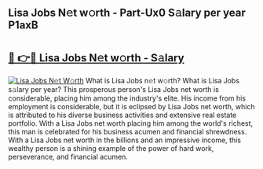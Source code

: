 ## Lisa Jobs N𝚎t w𝚘rth - Part-Ux0 S𝚊lary per year P1axB

# <h2><a href="http://gc36xxw.nevu.top/?p=Lisa+Jobs">🔗 👉🔴 Lisa Jobs N𝚎t w𝚘rth - S𝚊lary</a></h2>

[![Lisa Jobs N𝚎t W𝚘rth](https://i.imgur.com/Oavwk0R.jpeg)](http://gc36xxw.nevu.top/?p=Lisa+Jobs)
What is Lisa Jobs n𝚎t w𝚘rth? What is Lisa Jobs s𝚊lary per year?
This prosperous person's Lisa Jobs net worth is considerable, placing him among the industry's elite. His income from his employment is considerable, but it is eclipsed by Lisa Jobs net worth, which is attributed to his diverse business activities and extensive real estate portfolio. With a Lisa Jobs net worth placing him among the world's richest, this man is celebrated for his business acumen and financial shrewdness. With a Lisa Jobs net worth in the billions and an impressive income, this wealthy person is a shining example of the power of hard work, perseverance, and financial acumen.
